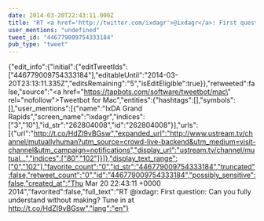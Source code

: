 ```yaml
---
date: 2014-03-20T22:43:11.000Z
title: "RT <a href='http://twitter.com/ixdagr'>@ixdagr</a>: First question: Can you fully understand without making? Tune in at http://t.co/HdZI9vBGsw″"
user_mentions: "undefined"
tweet_id: "446779009754333184"
pub_type: "tweet"
---
```

{"edit_info":{"initial":{"editTweetIds":["446779009754333184"],"editableUntil":"2014-03-20T23:13:11.335Z","editsRemaining":"5","isEditEligible":true}},"retweeted":false,"source":"<a href=\"https://tapbots.com/software/tweetbot/mac\" rel=\"nofollow\">Tweetbot for Mac</a>","entities":{"hashtags":[],"symbols":[],"user_mentions":[{"name":"IxDA Grand Rapids","screen_name":"ixdagr","indices":["3","10"],"id_str":"262804008","id":"262804008"}],"urls":[{"url":"http://t.co/HdZI9vBGsw","expanded_url":"http://www.ustream.tv/channel/mutuallyhuman?utm_source=crowd-live-backend&utm_medium=visit-channel&utm_campaign=notifications","display_url":"ustream.tv/channel/mutual…","indices":["80","102"]}]},"display_text_range":["0","102"],"favorite_count":"0","id_str":"446779009754333184","truncated":false,"retweet_count":"0","id":"446779009754333184","possibly_sensitive":false,"created_at":"Thu Mar 20 22:43:11 +0000 2014","favorited":false,"full_text":"RT @ixdagr: First question: Can you fully understand without making? Tune in at http://t.co/HdZI9vBGsw","lang":"en"}
